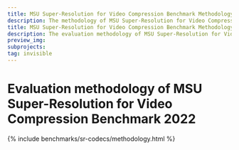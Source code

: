 ```yaml
---
title: MSU Super-Resolution for Video Compression Benchmark Methodology
description: The methodology of MSU Super-Resolution for Video Compression Benchmark
title: MSU Super-Resolution for Video Compression Benchmark Methodology
description: The evaluation methodology of MSU Super-Resolution for Video Compression Benchmark
preview_img: 
subprojects:
tag: invisible
---
```


<link rel="stylesheet" href="/assets/css/benchmarks/style.css">
<script src="https://code.highcharts.com/highcharts.js"></script>
<script src="https://code.highcharts.com/modules/exporting.js"></script>
<script src="https://code.highcharts.com/modules/export-data.js"></script>
<script src="https://code.highcharts.com/modules/accessibility.js"></script>
<script src="https://ajax.googleapis.com/ajax/libs/jquery/1.8.2/jquery.min.js"></script>
<script src="https://code.highcharts.com/highcharts-more.js"></script>
<link rel="stylesheet" type="text/css" href="https://cdn.datatables.net/1.10.22/css/jquery.dataTables.css">
<script type="text/javascript" charset="utf8"
    src="https://cdn.datatables.net/1.10.22/js/jquery.dataTables.js"></script>

# Evaluation methodology of MSU Super-Resolution for Video Compression Benchmark 2022
<div id="buttons"></div>
<script>
	__set_menu_buttons([
	['Home', '/benchmarks/super-resolution-for-video-compression.html'],
	['Participants','/benchmarks/super-resolution-for-video-compression-participants.html'], 
	['Evaluation methodology', '/benchmarks/super-resolution-for-video-compression-methodology.html'], 
	['How to participate', '/benchmarks/super-resolution-for-video-compression.html#participate'],
    ['Download report', '/benchmarks/super-resolution-for-video-compression.html#report'],
    ['Contact us', '/benchmarks/super-resolution-for-video-compression.html#contacts']
	], 'Evaluation methodology')
</script>

<div class="current_content" markdown="1">

{% include benchmarks/sr-codecs/methodology.html %}

</div>